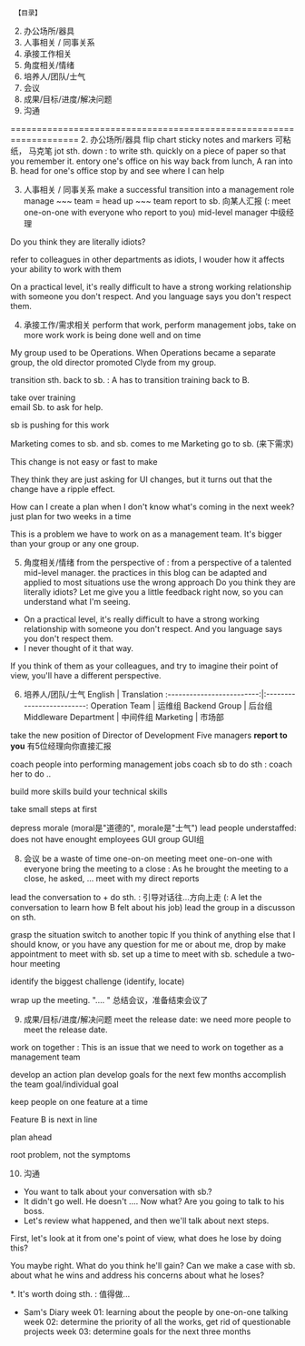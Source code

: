      【目录】
2. 办公场所/器具
3. 人事相关 / 同事关系
4. 承接工作相关
5. 角度相关/情绪
6. 培养人/团队/士气
8. 会议
9. 成果/目标/进度/解决问题
10. 沟通

===================================================================
2. 办公场所/器具
flip chart
sticky notes and markers   可粘纸， 马克笔
jot sth. down : to write sth. quickly on a piece of paper so that you remember it.
entory one's office
on his way back from lunch, A ran into B.
head for one's office
stop by and see where I can help




3. 人事相关 / 同事关系
make a successful transition into a management role
manage ~~~ team = head up ~~~ team
report to sb.  向某人汇报  (: meet one-on-one with everyone who report to you)
mid-level manager   中级经理

Do you think they are literally idiots?

refer to colleagues in other departments as idiots,  I wouder how it affects your ability to work with them

On a practical level, it's really difficult to have a strong working relationship with someone you don't respect.  And you language says you don't respect them.



4. 承接工作/需求相关
perform that work, perform management jobs,
take on more work
work is being done well and on time

My group used to be Operations. When Operations became a separate group, the old director promoted Clyde from my group. 

transition sth. back to sb. : A has to transition training back to B.

take over training  
email Sb. to ask for help. 

sb is pushing for this work 

Marketing comes to sb. and sb. comes to me
Marketing go to sb. (来下需求)

This change is not easy or fast to make

They think they are just asking for UI changes, but it turns out that the change have a ripple effect. 

How can I create a plan when I don't know what's coming in the next week?
just plan for two weeks in a time

This is a problem we have to work on as a management team. It's bigger than your group or any one group. 










5. 角度相关/情绪
from the perspective of : from a perspective of a talented mid-level manager.
the practices in this blog can be adapted and applied to most situations
use the wrong approach
Do you think they are literally idiots? Let me give you a little feedback right now, so you can understand what I'm seeing. 

- On a practical level, it's really difficult to have a strong working relationship with someone you don't respect.  And you language says you don't respect them.
- I never thought of it that way. 

If you think of them as your colleagues, and try to imagine their point of view, you'll have a different perspective.

6. 培养人/团队/士气
English                  |  Translation
:-------------------------:|:-------------------------:
Operation Team  |  运维组
Backend Group | 后台组
Middleware Department | 中间件组
Marketing | 市场部

take the new position of Director of Development
Five managers **report to you**   有5位经理向你直接汇报


coach people into performing management jobs
coach sb to do sth : coach her to do ..

build more skills
build your technical skills

take small steps at first



depress morale  (moral是"道德的", morale是"士气")
lead people
understaffed: does not have enought employees
GUI group GUI组



8. 会议
be a waste of time
one-on-on meeting
meet one-on-one with everyone
bring the meeting to a close : As he brought the meeting to a close, he asked, ...
meet with my direct reports

lead the conversation to + do sth. : 引导对话往...方向上走 (: A let the conversation to learn how B felt about his job)
lead the group in a discusson on sth.

grasp the situation
switch to another topic
If you think of anything else that I should know, or you have any question for me or about me, drop by
make appointment to meet with sb.
set up a time to meet with sb.
schedule a two-hour meeting

identify the biggest challenge (identify, locate)

wrap up the meeting. ".... "   总结会议，准备结束会议了

9. 成果/目标/进度/解决问题
meet the release date: we need more people to meet the release date.

work on together : This is an issue that we need to work on together as a management team

develop an action plan
develop goals for the next few months
accomplish the team goal/individual goal

keep people on one feature at a time

Feature B is next in line

plan ahead

root problem, not the symptoms


10. 沟通
- You want to talk about your conversation with sb.?
- It didn't go well.   He doesn't ....  Now what? Are you going to talk to his boss. 
- Let's review what happened, and then we'll talk about next steps. 

First, let's look at it from one's point of view, what does he lose by doing this?

You maybe right. What do you think he'll gain? Can we make a case with sb. about what he wins and address his concerns about what he loses?



*. 
It's worth doing sth. : 值得做...











* Sam's Diary
week 01: learning about the people by one-on-one talking
week 02: determine the priority of all the works, get rid of questionable projects
week 03:  determine goals for the next three months



